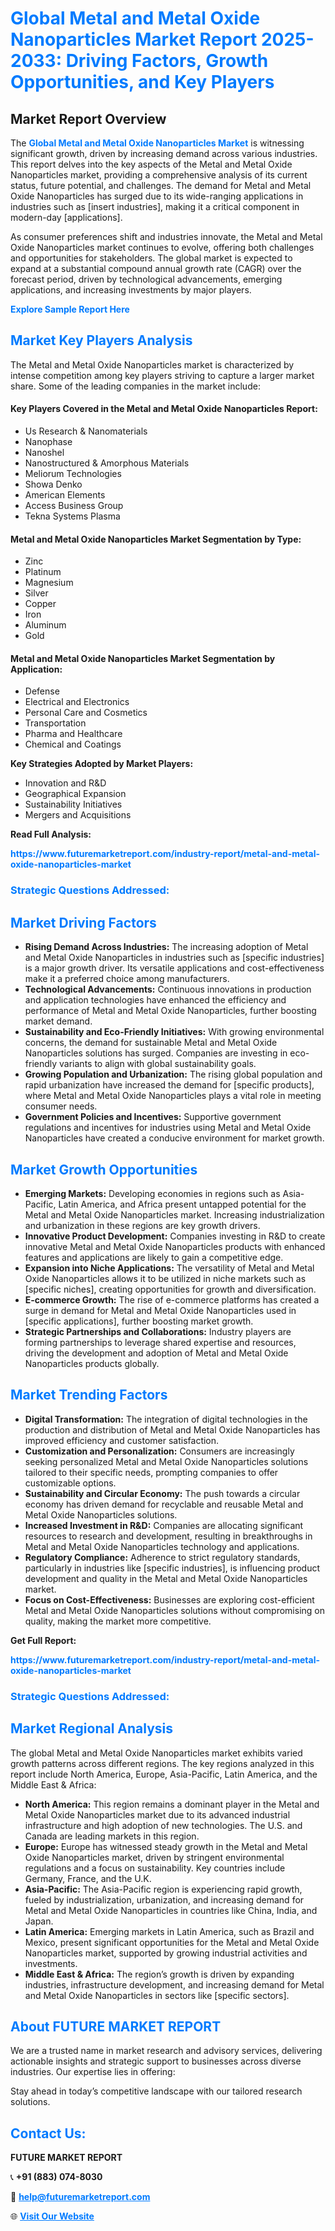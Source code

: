 <h1 style="color: #007BFF;">Global Metal and Metal Oxide Nanoparticles Market Report 2025-2033: Driving Factors, Growth Opportunities, and Key Players</h1>

<section id="overview">
<h2>Market Report Overview</h2>
<p>The <a href="https://www.futuremarketreport.com/industry-report/metal-and-metal-oxide-nanoparticles-market" style="color: #007BFF; text-decoration: none;"><strong>Global Metal and Metal Oxide Nanoparticles Market</strong></a> is witnessing significant growth, driven by increasing demand across various industries. This report delves into the key aspects of the Metal and Metal Oxide Nanoparticles market, providing a comprehensive analysis of its current status, future potential, and challenges. The demand for Metal and Metal Oxide Nanoparticles has surged due to its wide-ranging applications in industries such as [insert industries], making it a critical component in modern-day [applications].</p>
<p>As consumer preferences shift and industries innovate, the Metal and Metal Oxide Nanoparticles market continues to evolve, offering both challenges and opportunities for stakeholders. The global market is expected to expand at a substantial compound annual growth rate (CAGR) over the forecast period, driven by technological advancements, emerging applications, and increasing investments by major players.</p>
</section>

<section id="overview">
<p><a href="https://www.futuremarketreport.com/request-sample/reportId=31534" style="color: #007BFF; text-decoration: none;"><strong>Explore Sample Report Here</strong></a></p>
</section>

<section id="key-players">
<h2 style="color: #007BFF;">Market Key Players Analysis</h2>
<p>The Metal and Metal Oxide Nanoparticles market is characterized by intense competition among key players striving to capture a larger market share. Some of the leading companies in the market include:</p>
<h4>Key Players Covered in the Metal and Metal Oxide Nanoparticles Report:</h4>
<ul><li>Us Research &amp; Nanomaterials</li><li>Nanophase</li><li>Nanoshel</li><li>Nanostructured &amp; Amorphous Materials</li><li>Meliorum Technologies</li><li>Showa Denko</li><li>American Elements</li><li>Access Business Group</li><li>Tekna Systems Plasma</li></ul>
<h4>Metal and Metal Oxide Nanoparticles Market Segmentation by Type:</h4>
<ul><li>Zinc</li><li>Platinum</li><li>Magnesium</li><li>Silver</li><li>Copper</li><li>Iron</li><li>Aluminum</li><li>Gold</li></ul>

<h4>Metal and Metal Oxide Nanoparticles Market Segmentation by Application:</h4>
<ul><li>Defense</li><li>Electrical and Electronics</li><li>Personal Care and Cosmetics</li><li>Transportation</li><li>Pharma and Healthcare</li><li>Chemical and Coatings</li></ul>
<p><strong>Key Strategies Adopted by Market Players:</strong></p>
<ul>
<li>Innovation and R&D</li>
<li>Geographical Expansion</li>
<li>Sustainability Initiatives</li>
<li>Mergers and Acquisitions</li>
</ul>
</section>

<section>
<p><strong>Read Full Analysis: </strong></p><a href="https://www.futuremarketreport.com/industry-report/metal-and-metal-oxide-nanoparticles-market" style="color: #007BFF; text-decoration: none;"><strong>https://www.futuremarketreport.com/industry-report/metal-and-metal-oxide-nanoparticles-market</strong></a>
<h3 style="color: #007BFF;">Strategic Questions Addressed:</h3>
</section>

<section id="driving-factors">
<h2 style="color: #007BFF;">Market Driving Factors</h2>
<ul>
<li><strong>Rising Demand Across Industries:</strong> The increasing adoption of Metal and Metal Oxide Nanoparticles in industries such as [specific industries] is a major growth driver. Its versatile applications and cost-effectiveness make it a preferred choice among manufacturers.</li>
<li><strong>Technological Advancements:</strong> Continuous innovations in production and application technologies have enhanced the efficiency and performance of Metal and Metal Oxide Nanoparticles, further boosting market demand.</li>
<li><strong>Sustainability and Eco-Friendly Initiatives:</strong> With growing environmental concerns, the demand for sustainable Metal and Metal Oxide Nanoparticles solutions has surged. Companies are investing in eco-friendly variants to align with global sustainability goals.</li>
<li><strong>Growing Population and Urbanization:</strong> The rising global population and rapid urbanization have increased the demand for [specific products], where Metal and Metal Oxide Nanoparticles plays a vital role in meeting consumer needs.</li>
<li><strong>Government Policies and Incentives:</strong> Supportive government regulations and incentives for industries using Metal and Metal Oxide Nanoparticles have created a conducive environment for market growth.</li>
</ul>
</section>

<section id="growth-opportunities">
<h2 style="color: #007BFF;">Market Growth Opportunities</h2>
<ul>
<li><strong>Emerging Markets:</strong> Developing economies in regions such as Asia-Pacific, Latin America, and Africa present untapped potential for the Metal and Metal Oxide Nanoparticles market. Increasing industrialization and urbanization in these regions are key growth drivers.</li>
<li><strong>Innovative Product Development:</strong> Companies investing in R&D to create innovative Metal and Metal Oxide Nanoparticles products with enhanced features and applications are likely to gain a competitive edge.</li>
<li><strong>Expansion into Niche Applications:</strong> The versatility of Metal and Metal Oxide Nanoparticles allows it to be utilized in niche markets such as [specific niches], creating opportunities for growth and diversification.</li>
<li><strong>E-commerce Growth:</strong> The rise of e-commerce platforms has created a surge in demand for Metal and Metal Oxide Nanoparticles used in [specific applications], further boosting market growth.</li>
<li><strong>Strategic Partnerships and Collaborations:</strong> Industry players are forming partnerships to leverage shared expertise and resources, driving the development and adoption of Metal and Metal Oxide Nanoparticles products globally.</li>
</ul>
</section>

<section id="trending-factors">
<h2 style="color: #007BFF;">Market Trending Factors</h2>
<ul>
<li><strong>Digital Transformation:</strong> The integration of digital technologies in the production and distribution of Metal and Metal Oxide Nanoparticles has improved efficiency and customer satisfaction.</li>
<li><strong>Customization and Personalization:</strong> Consumers are increasingly seeking personalized Metal and Metal Oxide Nanoparticles solutions tailored to their specific needs, prompting companies to offer customizable options.</li>
<li><strong>Sustainability and Circular Economy:</strong> The push towards a circular economy has driven demand for recyclable and reusable Metal and Metal Oxide Nanoparticles solutions.</li>
<li><strong>Increased Investment in R&D:</strong> Companies are allocating significant resources to research and development, resulting in breakthroughs in Metal and Metal Oxide Nanoparticles technology and applications.</li>
<li><strong>Regulatory Compliance:</strong> Adherence to strict regulatory standards, particularly in industries like [specific industries], is influencing product development and quality in the Metal and Metal Oxide Nanoparticles market.</li>
<li><strong>Focus on Cost-Effectiveness:</strong> Businesses are exploring cost-efficient Metal and Metal Oxide Nanoparticles solutions without compromising on quality, making the market more competitive.</li>
</ul>
</section>

<section>
<p><strong>Get Full Report: </strong></p><a href="https://www.futuremarketreport.com/industry-report/metal-and-metal-oxide-nanoparticles-market" style="color: #007BFF; text-decoration: none;"><strong>https://www.futuremarketreport.com/industry-report/metal-and-metal-oxide-nanoparticles-market</strong></a>
<h3 style="color: #007BFF;">Strategic Questions Addressed:</h3>
</section>


<section id="regional-analysis">
<h2 style="color: #007BFF;">Market Regional Analysis</h2>
<p>The global Metal and Metal Oxide Nanoparticles market exhibits varied growth patterns across different regions. The key regions analyzed in this report include North America, Europe, Asia-Pacific, Latin America, and the Middle East & Africa:</p>
<ul>
<li><strong>North America:</strong> This region remains a dominant player in the Metal and Metal Oxide Nanoparticles market due to its advanced industrial infrastructure and high adoption of new technologies. The U.S. and Canada are leading markets in this region.</li>
<li><strong>Europe:</strong> Europe has witnessed steady growth in the Metal and Metal Oxide Nanoparticles market, driven by stringent environmental regulations and a focus on sustainability. Key countries include Germany, France, and the U.K.</li>
<li><strong>Asia-Pacific:</strong> The Asia-Pacific region is experiencing rapid growth, fueled by industrialization, urbanization, and increasing demand for Metal and Metal Oxide Nanoparticles in countries like China, India, and Japan.</li>
<li><strong>Latin America:</strong> Emerging markets in Latin America, such as Brazil and Mexico, present significant opportunities for the Metal and Metal Oxide Nanoparticles market, supported by growing industrial activities and investments.</li>
<li><strong>Middle East & Africa:</strong> The region’s growth is driven by expanding industries, infrastructure development, and increasing demand for Metal and Metal Oxide Nanoparticles in sectors like [specific sectors].</li>
</ul>
</section>

<footer>
<h2 style="color: #007BFF;">About FUTURE MARKET REPORT</h2>
<p>We are a trusted name in market research and advisory services, delivering actionable insights and strategic support to businesses across diverse industries. Our expertise lies in offering:</p>

<p>Stay ahead in today’s competitive landscape with our tailored research solutions.</p>

<h2 style="color: #007BFF;">Contact Us:</h2>
<p><strong>FUTURE MARKET REPORT</strong></p>
<p>📞 <strong>+91 (883) 074-8030</strong></p>
<p>📧 <strong><a href="mailto:help@futuremarketreport.com" style="color: #007BFF;">help@futuremarketreport.com</a></strong></p>
<p>🌐 <strong><a href="https://www.futuremarketreport.com/" style="color: #007BFF;">Visit Our Website</a></strong></p>
</footer>